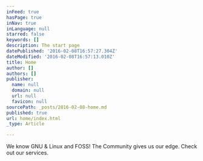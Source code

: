```yaml
---
inFeed: true
hasPage: true
inNav: true
inLanguage: null
starred: false
keywords: []
description: The start page
datePublished: '2016-02-08T16:57:27.304Z'
dateModified: '2016-02-08T16:57:13.010Z'
title: Home
author: []
authors: []
publisher:
  name: null
  domain: null
  url: null
  favicon: null
sourcePath: _posts/2016-02-08-home.md
published: true
url: home/index.html
_type: Article

---
```

We know GNU & Linux and FOSS!
The Community gives us our edge.
Check out our services.